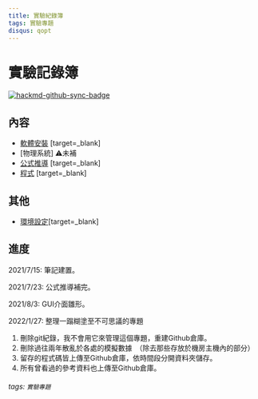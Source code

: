 ```yaml
---
title: 實驗紀錄簿
tags: 實驗專題
disqus: qopt
---
```

 
實驗記錄簿
===


[![hackmd-github-sync-badge](https://hackmd.io/-RygO5RsRXOxV8O8aOe2tg/badge)](https://hackmd.io/-RygO5RsRXOxV8O8aOe2tg)


內容
---
- [軟體安裝](/Fb1wcB8VQqyFMroSxw5Q8w?both) [target=_blank]
- [物理系統] :warning:未補
- [公式推導](/uSDAG7SPQ4OLDonl5dIr-Q) [target=_blank]
- [程式](/cuFv47OSQmekd2o7z1Lomg) [target=_blank] 

    
    
其他
---
- [環境設定](/bTotv6ZfSlmL1u3IeWlzJA)[target=_blank]
   

進度
---
2021/7/15: 筆記建置。

2021/7/23: 公式推導補完。

2021/8/3:  GUI介面雛形。

2022/1/27: 整理一蹋糊塗至不可思議的專題


1. 刪除git紀錄，我不會用它來管理這個專題，重建Github倉庫。
2. 刪除過往兩年散亂於各處的模擬數據　（除去那些存放於機房主機內的部分）
3. 留存的程式碼皆上傳至Github倉庫，依時間段分開資料夾儲存。
4. 所有曾看過的參考資料也上傳至Github倉庫。





###### tags: `實驗專題`



